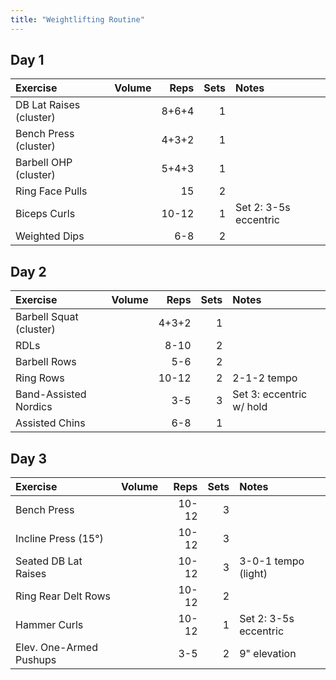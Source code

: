 ```yaml
---
title: "Weightlifting Routine"
---
```


## Day 1

| Exercise                  | Volume    | Reps  | Sets | Notes                      |
|:----------|:----|--:|--:|:-----------|
| DB Lat Raises (cluster)   |           | 8+6+4 | 1    |                            |
| Bench Press (cluster)     |           | 4+3+2 | 1    |                            |
| Barbell OHP (cluster)     |           | 5+4+3 | 1    |                            |
| Ring Face Pulls           |           | 15    | 2    |                            |
| Biceps Curls              |           | 10-12 | 1    | Set 2: 3-5s eccentric      |
| Weighted Dips             |           | 6-8   | 2    |                            |

## Day 2

| Exercise                  | Volume    | Reps  | Sets | Notes                      |
|:----------|:----|--:|--:|:-----------|
| Barbell Squat (cluster)   |           | 4+3+2 | 1    |                            |
| RDLs                      |           | 8-10  | 2    |                            |
| Barbell Rows              |           | 5-6   | 2    |                            |
| Ring Rows                 |           | 10-12 | 2    | 2-1-2 tempo                |
| Band-Assisted Nordics     |           | 3-5   | 3    | Set 3: eccentric w/ hold   |
| Assisted Chins            |           | 6-8   | 1    |                            |

## Day 3

| Exercise                  | Volume    | Reps  | Sets | Notes                      |
|:----------|:----|--:|--:|:-----------|
| Bench Press               |           | 10-12 | 3    |                            |
| Incline Press (15°)       |           | 10-12 | 3    |                            |
| Seated DB Lat Raises      |           | 10-12 | 3    | 3-0-1 tempo (light)        |
| Ring Rear Delt Rows       |           | 10-12 | 2    |                            |
| Hammer Curls              |           | 10-12 | 1    | Set 2: 3-5s eccentric      |
| Elev. One-Armed Pushups   |           | 3-5   | 2    | 9" elevation               |

